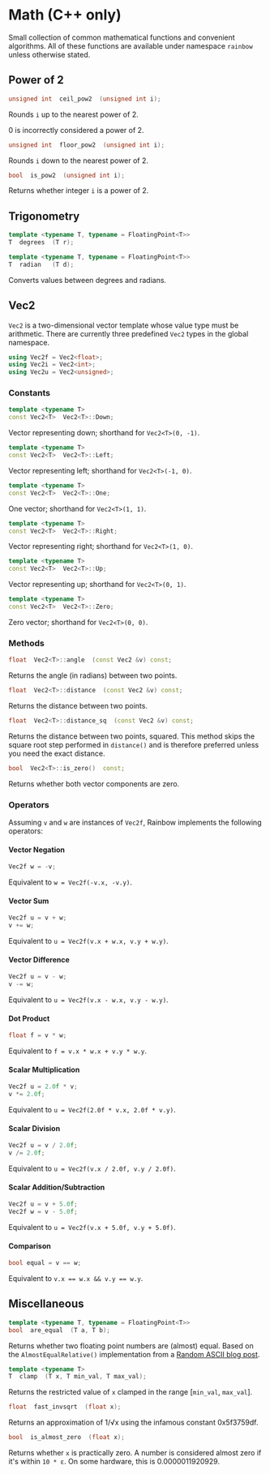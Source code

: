 # Math (C++ only)

Small collection of common mathematical functions and convenient algorithms. All
of these functions are available under namespace `rainbow` unless otherwise
stated.

## Power of 2

```c++
unsigned int  ceil_pow2  (unsigned int i);
```

Rounds `i` up to the nearest power of 2.

<aside class="notice">0 is incorrectly considered a power of 2.</aside>

```c++
unsigned int  floor_pow2  (unsigned int i);
```

Rounds `i` down to the nearest power of 2.

```c++
bool  is_pow2  (unsigned int i);
```

Returns whether integer `i` is a power of 2.

## Trigonometry

```c++
template <typename T, typename = FloatingPoint<T>>
T  degrees  (T r);

template <typename T, typename = FloatingPoint<T>>
T  radian   (T d);
```

Converts values between degrees and radians.

## Vec2

`Vec2` is a two-dimensional vector template whose value type must be arithmetic.
There are currently three predefined `Vec2` types in the global namespace.

```c++
using Vec2f = Vec2<float>;
using Vec2i = Vec2<int>;
using Vec2u = Vec2<unsigned>;
```

### Constants

```c++
template <typename T>
const Vec2<T>  Vec2<T>::Down;
```

Vector representing down; shorthand for `Vec2<T>(0, -1)`.

```c++
template <typename T>
const Vec2<T>  Vec2<T>::Left;
```

Vector representing left; shorthand for `Vec2<T>(-1, 0)`.

```c++
template <typename T>
const Vec2<T>  Vec2<T>::One;
```

One vector; shorthand for `Vec2<T>(1, 1)`.

```c++
template <typename T>
const Vec2<T>  Vec2<T>::Right;
```

Vector representing right; shorthand for `Vec2<T>(1, 0)`.

```c++
template <typename T>
const Vec2<T>  Vec2<T>::Up;
```

Vector representing up; shorthand for `Vec2<T>(0, 1)`.

```c++
template <typename T>
const Vec2<T>  Vec2<T>::Zero;
```

Zero vector; shorthand for `Vec2<T>(0, 0)`.

### Methods

```c++
float  Vec2<T>::angle  (const Vec2 &v) const;
```

Returns the angle (in radians) between two points.

```c++
float  Vec2<T>::distance  (const Vec2 &v) const;
```

Returns the distance between two points.

```c++
float  Vec2<T>::distance_sq  (const Vec2 &v) const;
```

Returns the distance between two points, squared. This method skips the square
root step performed in `distance()` and is therefore preferred unless you need
the exact distance.

```c++
bool  Vec2<T>::is_zero()  const;
```

Returns whether both vector components are zero.

### Operators

Assuming `v` and `w` are instances of `Vec2f`, Rainbow implements the following
operators:

#### Vector Negation

```c++
Vec2f w = -v;
```

Equivalent to `w = Vec2f(-v.x, -v.y)`.

#### Vector Sum

```c++
Vec2f u = v + w;
v += w;
```

Equivalent to `u = Vec2f(v.x + w.x, v.y + w.y)`.

#### Vector Difference

```c++
Vec2f u = v - w;
v -= w;
```

Equivalent to `u = Vec2f(v.x - w.x, v.y - w.y)`.

#### Dot Product

```c++
float f = v * w;
```

Equivalent to `f = v.x * w.x + v.y * w.y`.

#### Scalar Multiplication

```c++
Vec2f u = 2.0f * v;
v *= 2.0f;
```

Equivalent to `u = Vec2f(2.0f * v.x, 2.0f * v.y)`.

#### Scalar Division

```c++
Vec2f u = v / 2.0f;
v /= 2.0f;
```

Equivalent to `u = Vec2f(v.x / 2.0f, v.y / 2.0f)`.

#### Scalar Addition/Subtraction

```c++
Vec2f u = v + 5.0f;
Vec2f w = v - 5.0f;
```

Equivalent to `u = Vec2f(v.x + 5.0f, v.y + 5.0f)`.

#### Comparison

```c++
bool equal = v == w;
```

Equivalent to `v.x == w.x && v.y == w.y`.

## Miscellaneous

```c++
template <typename T, typename = FloatingPoint<T>>
bool  are_equal  (T a, T b);
```

Returns whether two floating point numbers are (almost) equal. Based on the
`AlmostEqualRelative()` implementation from a [Random ASCII blog post][1].

```c++
template <typename T>
T  clamp  (T x, T min_val, T max_val);
```

Returns the restricted value of `x` clamped in the range [`min_val`, `max_val`].

```c++
float  fast_invsqrt  (float x);
```

Returns an approximation of 1/√x using the infamous constant 0x5f3759df.

```c++
bool  is_almost_zero  (float x);
```

Returns whether `x` is practically zero. A number is considered almost zero if
it's within `10 * ε`. On some hardware, this is 0.0000011920929.

[1]: https://randomascii.wordpress.com/2012/02/25/comparing-floating-point-numbers-2012-edition/ "Comparing Floating Point Numbers, 2012 Edition"
